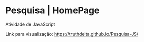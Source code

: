 # Pesquisa | HomePage
 Atividade de JavaScript

 Link para visualização:
 https://truthdelta.github.io/Pesquisa-JS/
